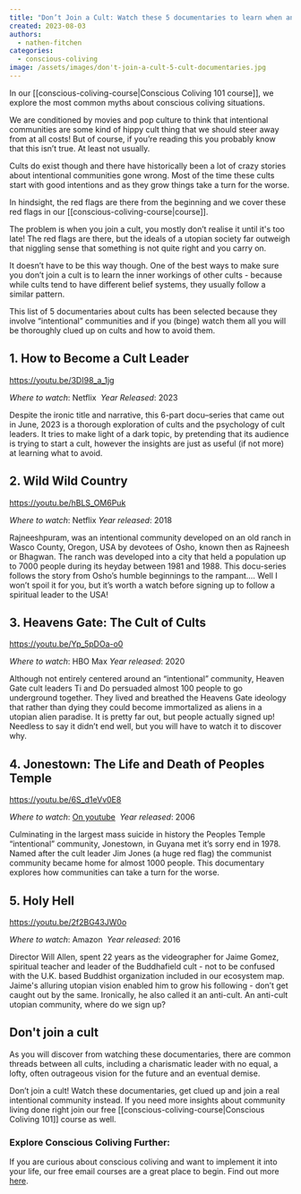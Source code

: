 ```yaml
---
title: "Don’t Join a Cult: Watch these 5 documentaries to learn when an intentional community might have the wrong intentions"
created: 2023-08-03
authors: 
  - nathen-fitchen
categories: 
  - conscious-coliving
image: /assets/images/don't-join-a-cult-5-cult-documentaries.jpg
---
```


In our [[conscious-coliving-course|Conscious Coliving 101 course]], we explore the most common myths about conscious coliving situations. 

We are conditioned by movies and pop culture to think that intentional communities are some kind of hippy cult thing that we should steer away from at all costs! But of course, if you’re reading this you probably know that this isn’t true. At least not usually. 

Cults do exist though and there have historically been a lot of crazy stories about intentional communities gone wrong. Most of the time these cults start with good intentions and as they grow things take a turn for the worse. 

In hindsight, the red flags are there from the beginning and we cover these red flags in our [[conscious-coliving-course|course]]. 

The problem is when you join a cult, you mostly don’t realise it until it's too late! The red flags are there, but the ideals of a utopian society far outweigh that niggling sense that something is not quite right and you carry on.  
  
It doesn’t have to be this way though. One of the best ways to make sure you don’t join a cult is to learn the inner workings of other cults - because while cults tend to have different belief systems, they usually follow a similar pattern.  
  
This list of 5 documentaries about cults has been selected because they involve “intentional” communities and if you (binge) watch them all you will be thoroughly clued up on cults and how to avoid them. 

## 1. How to Become a Cult Leader

https://youtu.be/3DI98_a_1jg

*Where to watch*: Netflix 
*Year Released*: 2023

Despite the ironic title and narrative, this 6-part docu–series that came out in June, 2023 is a thorough exploration of cults and the psychology of cult leaders. It tries to make light of a dark topic, by pretending that its audience is trying to start a cult, however the insights are just as useful (if not more) at learning what to avoid. 

## 2. Wild Wild Country

https://youtu.be/hBLS_OM6Puk

*Where to watch*: Netflix
*Year released*: 2018

Rajneeshpuram, was an intentional community developed on an old ranch in Wasco County, Oregon, USA by devotees of Osho, known then as Rajneesh or Bhagwan. The ranch was developed into a city that held a population up to 7000 people during its heyday between 1981 and 1988. This docu-series follows the story from Osho’s humble beginnings to the rampant…. Well I won’t spoil it for you, but it’s worth a watch before signing up to follow a spiritual leader to the USA!

## 3. Heavens Gate: The Cult of Cults

https://youtu.be/Yp_5pDOa-o0

*Where to watch*: HBO Max
*Year released*: 2020 

Although not entirely centered around an “intentional” community, Heaven Gate cult leaders Ti and Do persuaded almost 100 people to go underground together. They lived and breathed the Heavens Gate ideology that rather than dying they could become immortalized as aliens in a utopian alien paradise. It is pretty far out, but people actually signed up! Needless to say it didn’t end well, but you will have to watch it to discover why. 

## 4. Jonestown: The Life and Death of Peoples Temple

https://youtu.be/6S_d1eVv0E8


*Where to watch*: [On youtube]([https://www.youtube.com/watch?v=traRRAQQfbg](https://www.youtube.com/watch?v=traRRAQQfbg)) 
*Year released*: 2006 

Culminating in the largest mass suicide in history the Peoples Temple “intentional” community, Jonestown, in Guyana met it’s sorry end in 1978. Named after the cult leader Jim Jones (a huge red flag) the communist community became home for almost 1000 people. This documentary explores how communities can take a turn for the worse. 

## 5. Holy Hell

https://youtu.be/2f2BG43JW0o

*Where to watch*: Amazon 
*Year released*: 2016

Director Will Allen, spent 22 years as the videographer for Jaime Gomez, spiritual teacher and leader of the Buddhafield cult - not to be confused with the U.K. based Buddhist organization included in our ecosystem map. Jaime's alluring utopian vision enabled him to grow his following - don’t get caught out by the same. Ironically, he also called it an anti-cult. An anti-cult utopian community, where do we sign up? 

## Don't join a cult 

As you will discover from watching these documentaries, there are common threads between all cults, including a charismatic leader with no equal, a lofty, often outrageous vision for the future and an eventual demise.   

Don’t join a cult! Watch these documentaries, get clued up and join a real intentional community instead. If you need more insights about community living done right join our free [[conscious-coliving-course|Conscious Coliving 101]] course as well.

### Explore Conscious Coliving Further: 

If you are curious about conscious coliving and want to implement it into your life, our free email courses are a great place to begin. 
Find out more [here](https://lifeitself.org/conscious-coliving).

